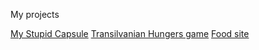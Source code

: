 My projects

[My Stupid Capsule](https://drive.google.com/file/d/1KzpfDrMJ3A6MyKgpfTfPkLSRTjXp4hhb/view?usp=sharing)
[Transilvanian Hungers game](https://drive.google.com/file/d/1YXQsqA-wUoXv5T0GVuA_2POvAOnh25P8/view?usp=sharing)
[Food site](https://drive.google.com/file/d/1Jtaxrq_AGjynXA29IuVTrQ71K-hapcTj/view?usp=sharing)
